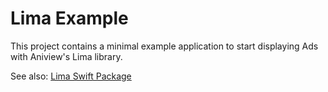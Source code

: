 # Lima Example

This project contains a minimal example application to start displaying Ads with Aniview's Lima library.

See also:
[Lima Swift Package](https://github.com/Aniview/lima-ios-spm)

